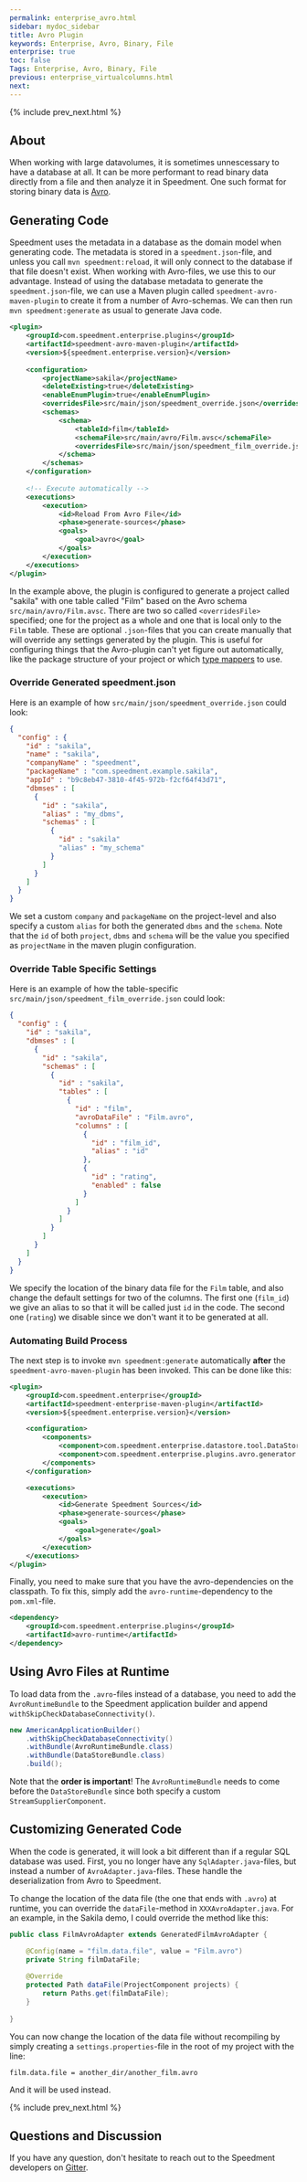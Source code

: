 ```yaml
---
permalink: enterprise_avro.html
sidebar: mydoc_sidebar
title: Avro Plugin
keywords: Enterprise, Avro, Binary, File
enterprise: true
toc: false
Tags: Enterprise, Avro, Binary, File
previous: enterprise_virtualcolumns.html
next:
---
```


{% include prev_next.html %}

## About
When working with large datavolumes, it is sometimes unnescessary to have a database at all. It can be more performant to read binary data directly from a file and then analyze it in Speedment. One such format for storing binary data is [Avro](https://avro.apache.org/).

## Generating Code
Speedment uses the metadata in a database as the domain model when generating code. The metadata is stored in a `speedment.json`-file, and unless you call `mvn speedment:reload`, it will only connect to the database if that file doesn't exist. When working with Avro-files, we use this to our advantage. Instead of using the database metadata to generate the `speedment.json`-file, we can use a Maven plugin called `speedment-avro-maven-plugin` to create it from a number of Avro-schemas. We can then run `mvn speedment:generate` as usual to generate Java code.

```xml
<plugin>
    <groupId>com.speedment.enterprise.plugins</groupId>
    <artifactId>speedment-avro-maven-plugin</artifactId>
    <version>${speedment.enterprise.version}</version>
    
    <configuration>
        <projectName>sakila</projectName>
        <deleteExisting>true</deleteExisting>
        <enableEnumPlugin>true</enableEnumPlugin>
        <overridesFile>src/main/json/speedment_override.json</overridesFile>
        <schemas>
            <schema>
                <tableId>film</tableId>
                <schemaFile>src/main/avro/Film.avsc</schemaFile>
                <overridesFile>src/main/json/speedment_film_override.json</overridesFile>
            </schema>
        </schemas>
    </configuration>
    
    <!-- Execute automatically -->
    <executions>
        <execution>
            <id>Reload From Avro File</id>
            <phase>generate-sources</phase>
            <goals>
                <goal>avro</goal>
            </goals>
        </execution>
    </executions>
</plugin>
```

In the example above, the plugin is configured to generate a project called "sakila" with one table called "Film" based on the Avro schema `src/main/avro/Film.avsc`. There are two so called `<overridesFile>` specified; one for the project as a whole and one that is local only to the `Film` table. These are optional `.json`-files that you can create manually that will override any settings generated by the plugin. This is useful for configuring things that the Avro-plugin can't yet figure out automatically, like the package structure of your project or which [type mappers](https://speedment.github.io/speedment-doc/maven.html#adding-a-type-mapper) to use.

### Override Generated speedment.json
Here is an example of how `src/main/json/speedment_override.json` could look:

```json
{
  "config" : {
    "id" : "sakila",
    "name" : "sakila",
    "companyName" : "speedment",
    "packageName" : "com.speedment.example.sakila",
    "appId" : "b9c8eb47-3810-4f45-972b-f2cf64f43d71",
    "dbmses" : [
      {
        "id" : "sakila",
        "alias" : "my_dbms",
        "schemas" : [
          {
            "id" : "sakila"
            "alias" : "my_schema"
          }
        ]
      }
    ]
  }
}
```

We set a custom `company` and `packageName` on the project-level and also specify a custom `alias` for both the generated `dbms` and the `schema`. Note that the `id` of both `project`, `dbms` and `schema` will be the value you specified as `projectName` in the maven plugin configuration.

### Override Table Specific Settings
Here is an example of how the table-specific `src/main/json/speedment_film_override.json` could look:

```json
{
  "config" : {
    "id" : "sakila",
    "dbmses" : [
      {
        "id" : "sakila",
        "schemas" : [
          {
            "id" : "sakila",
            "tables" : [
              {
                "id" : "film",
                "avroDataFile" : "Film.avro",
                "columns" : [
                  {
                    "id" : "film_id",
                    "alias" : "id"
                  },
                  {
                    "id" : "rating",
                    "enabled" : false
                  }
                ]
              }
            ]
          }
        ]
      }
    ]
  }
}
```

We specify the location of the binary data file for the `Film` table, and also change the default settings for two of the columns. The first one (`film_id`) we give an alias to so that it will be called just `id` in the code. The second one (`rating`) we disable since we don't want it to be generated at all.

### Automating Build Process
The next step is to invoke `mvn speedment:generate` automatically **after** the `speedment-avro-maven-plugin` has been invoked. This can be done like this:

```xml
<plugin>
    <groupId>com.speedment.enterprise</groupId>
    <artifactId>speedment-enterprise-maven-plugin</artifactId>
    <version>${speedment.enterprise.version}</version>

    <configuration>
        <components>
            <component>com.speedment.enterprise.datastore.tool.DataStoreToolBundle</component>
            <component>com.speedment.enterprise.plugins.avro.generator.AvroGeneratorBundle</component>
        </components>
    </configuration>

    <executions>
        <execution>
            <id>Generate Speedment Sources</id>
            <phase>generate-sources</phase>
            <goals>
                <goal>generate</goal>
            </goals>
        </execution>
    </executions>
</plugin>
```

Finally, you need to make sure that you have the avro-dependencies on the classpath. To fix this, simply add the `avro-runtime`-dependency to the `pom.xml`-file.

```xml
<dependency>
    <groupId>com.speedment.enterprise.plugins</groupId>
    <artifactId>avro-runtime</artifactId>
</dependency>
```

## Using Avro Files at Runtime
To load data from the `.avro`-files instead of a database, you need to add the `AvroRuntimeBundle` to the Speedment application builder and append `withSkipCheckDatabaseConnectivity()`.

```java
new AmericanApplicationBuilder()
    .withSkipCheckDatabaseConnectivity()
    .withBundle(AvroRuntimeBundle.class)
    .withBundle(DataStoreBundle.class)
    .build();
```

Note that the **order is important**! The `AvroRuntimeBundle` needs to come before the `DataStoreBundle` since both specify a custom `StreamSupplierComponent`.

## Customizing Generated Code
When the code is generated, it will look a bit different than if a regular SQL database was used. First, you no longer have any `SqlAdapter.java`-files, but instead a number of `AvroAdapter.java`-files. These handle the deserialization from Avro to Speedment.

To change the location of the data file (the one that ends with `.avro`) at runtime, you can override the `dataFile`-method in `XXXAvroAdapter.java`. For an example, in the Sakila demo, I could override the method like this:

```java
public class FilmAvroAdapter extends GeneratedFilmAvroAdapter {

    @Config(name = "film.data.file", value = "Film.avro")
    private String filmDataFile;
    
    @Override
    protected Path dataFile(ProjectComponent projects) {
        return Paths.get(filmDataFile);
    }
    
}
```

You can now change the location of the data file without recompiling by simply creating a `settings.properties`-file in the root of my project with the line:

```properties
film.data.file = another_dir/another_film.avro
```

And it will be used instead.

{% include prev_next.html %}

## Questions and Discussion
If you have any question, don't hesitate to reach out to the Speedment developers on [Gitter](https://gitter.im/speedment/speedment).
